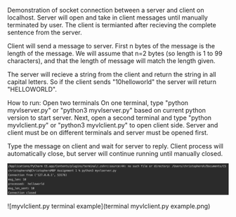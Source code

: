 Demonstration of socket connection between a server and client on localhost. Server will open and take in client messages until manually terminated by user. The client is termianted after recieving the complete sentence from the server. 

Client will send a message to server. First n bytes of the message is the length of the message. We will assume that n=2 bytes (so length is 1 to 99 characters), and that the length of message will match the length given. 

The server will recieve a string from the client and return the string in all capital letters. So if the client sends "10helloworld" the server will return "HELLOWORLD".


How to run:
Open two terminals
On one terminal, type "python myvlserver.py" or "python3 myvlserver.py" based on current python version to start server. Next, open a second terminal and type "python myvlclient.py" or "python3 myvlclient.py" to open client side. Server and client must be on different terminals and server must be opened first. 

Type the message on client and wait for server to reply. Client process will automatically close, but server will continue running until manually closed.

![myvlserver.py terminal example](a1/terminal_myvlserver.py_example.png)

![myvlclient.py terminal example](terminal myvlclient.py example.png)
